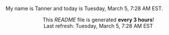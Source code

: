 My name is Tanner and today is Tuesday, March 5, 7:28 AM EST.

<p align="center">This <i>README</i> file is generated <b>every 3 hours</b>!</br>Last refresh: Tuesday, March 5, 7:28 AM EST<br /></p>
